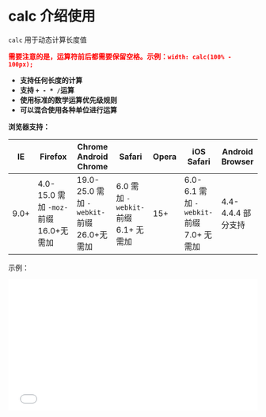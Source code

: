 # calc 介绍使用

`calc` 用于动态计算长度值

<b style="color: red;">需要注意的是，运算符前后都需要保留空格。示例：`width: calc(100% - 100px);`</b>

- **支持任何长度的计算**
- **支持 `+ - * /`运算**
- **使用标准的数学运算优先级规则**
- **可以混合使用各种单位进行运算**

**浏览器支持：**

| IE   | Firefox                                   | Chrome<br>Android Chrome                      | Safari                                  | Opera | iOS Safari                                  | Android Browser    |
| ---- | ----------------------------------------- | --------------------------------------------- | --------------------------------------- | ----- | ------------------------------------------- | ------------------ |
| 9.0+ | 4.0-15.0 需加 `-moz-` 前缀<br>16.0+无需加 | 19.0-25.0 需加 `-webkit-` 前缀<br>26.0+无需加 | 6.0 需加 `-webkit-` 前缀<br>6.1+ 无需加 | 15+   | 6.0-6.1 需加 `-webkit-` 前缀<br>7.0+ 无需加 | 4.4-4.4.4 部分支持 |

示例：

<iframe height='265' scrolling='no' title='XPYOJj' src='//codepen.io/yhb-flydream/embed/XPYOJj/?height=265&theme-id=0&default-tab=css,result&embed-version=2' frameborder='no' allowtransparency='true' allowfullscreen='true' style='width: 100%;'>See the Pen <a href='https://codepen.io/yhb-flydream/pen/XPYOJj/'>XPYOJj</a> by Elan Bin (<a href='https://codepen.io/yhb-flydream'>@yhb-flydream</a>) on <a href='https://codepen.io'>CodePen</a>.
</iframe>
